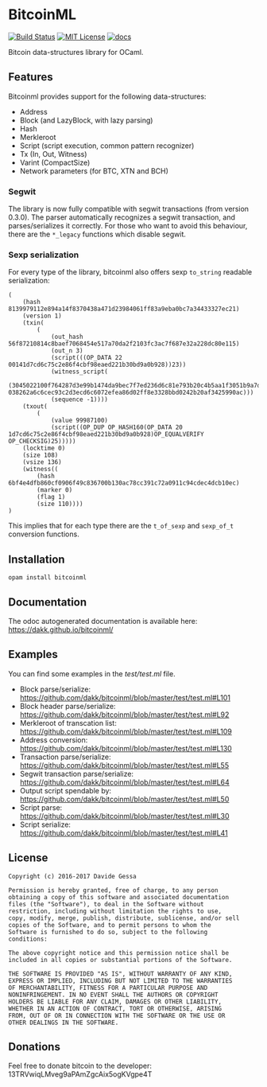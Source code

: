 # BitcoinML

[![Build Status](https://travis-ci.org/dakk/bitcoinml.svg)](https://travis-ci.org/dakk/bitcoinml)
[![MIT License](http://img.shields.io/badge/license-MIT-blue.svg)](https://github.com/dakk/bitcoinml/blob/master/LICENSE)
[![docs](https://img.shields.io/badge/doc-online-blue.svg)](https://dakk.github.io/bitcoinml/bitcoinml/Bitcoinml/index.html)

Bitcoin data-structures library for OCaml.

## Features

Bitcoinml provides support for the following data-structures:
- Address
- Block (and LazyBlock, with lazy parsing)
- Hash
- Merkleroot
- Script (script execution, common pattern recognizer)
- Tx (In, Out, Witness)
- Varint (CompactSize)
- Network parameters (for BTC, XTN and BCH)

### Segwit
The library is now fully compatible with segwit transactions (from version 0.3.0). The parser automatically recognizes
a segwit transaction, and parses/serializes it correctly. For those who want to avoid this behaviour, there are the
`*_legacy` functions which disable segwit.

### Sexp serialization
For every type of the library, bitcoinml also offers sexp `to_string` readable serialization:

```sexp
(
    (hash 8139979112e894a14f8370438a471d23984061ff83a9eba0bc7a34433327ec21)
    (version 1)
    (txin(
        (
            (out_hash 56f87210814c8baef7068454e517a70da2f2103fc3ac7f687e32a228dc80e115)
            (out_n 3)
            (script(((OP_DATA 22 00141d7cd6c75c2e86f4cbf98eaed221b30bd9a0b928))23))
            (witness_script(            
                (3045022100f764287d3e99b1474da9bec7f7ed236d6c81e793b20c4b5aa1f3051b9a7daa63022016a198031d5554dbb855bdbe8534776a4be6958bd8d530dc001c32b828f6f0ab01 038262a6c6cec93c2d3ecd6c6072efea86d02ff8e3328bbd0242b20af3425990ac)))
            (sequence -1))))
    (txout(
        (
            (value 99987100)
            (script((OP_DUP OP_HASH160(OP_DATA 20 1d7cd6c75c2e86f4cbf98eaed221b30bd9a0b928)OP_EQUALVERIFY OP_CHECKSIG)25)))))
    (locktime 0)
    (size 108)
    (vsize 136)
    (witness((
        (hash 6bf4e4dfb860cf0906f49c836700b130ac78cc391c72a0911c94cdec4dcb10ec)
        (marker 0)
        (flag 1)
        (size 110))))
)
```

This implies that for each type there are the ```t_of_sexp``` and ```sexp_of_t``` conversion functions.


## Installation

```opam install bitcoinml```


## Documentation

The odoc autogenerated documentation is available here: https://dakk.github.io/bitcoinml/


## Examples

You can find some examples in the _test/test.ml_ file.

- Block parse/serialize: https://github.com/dakk/bitcoinml/blob/master/test/test.ml#L101
- Block header parse/serialize: https://github.com/dakk/bitcoinml/blob/master/test/test.ml#L92
- Merkleroot of transcation list: https://github.com/dakk/bitcoinml/blob/master/test/test.ml#L109
- Address conversion: https://github.com/dakk/bitcoinml/blob/master/test/test.ml#L130
- Transaction parse/serialize: https://github.com/dakk/bitcoinml/blob/master/test/test.ml#L55
- Segwit transaction parse/serialize: https://github.com/dakk/bitcoinml/blob/master/test/test.ml#L64
- Output script spendable by: https://github.com/dakk/bitcoinml/blob/master/test/test.ml#L50
- Script parse: https://github.com/dakk/bitcoinml/blob/master/test/test.ml#L30
- Script serialize: https://github.com/dakk/bitcoinml/blob/master/test/test.ml#L41


## License

```
Copyright (c) 2016-2017 Davide Gessa

Permission is hereby granted, free of charge, to any person
obtaining a copy of this software and associated documentation
files (the "Software"), to deal in the Software without
restriction, including without limitation the rights to use,
copy, modify, merge, publish, distribute, sublicense, and/or sell
copies of the Software, and to permit persons to whom the
Software is furnished to do so, subject to the following
conditions:

The above copyright notice and this permission notice shall be
included in all copies or substantial portions of the Software.

THE SOFTWARE IS PROVIDED "AS IS", WITHOUT WARRANTY OF ANY KIND,
EXPRESS OR IMPLIED, INCLUDING BUT NOT LIMITED TO THE WARRANTIES
OF MERCHANTABILITY, FITNESS FOR A PARTICULAR PURPOSE AND
NONINFRINGEMENT. IN NO EVENT SHALL THE AUTHORS OR COPYRIGHT
HOLDERS BE LIABLE FOR ANY CLAIM, DAMAGES OR OTHER LIABILITY,
WHETHER IN AN ACTION OF CONTRACT, TORT OR OTHERWISE, ARISING
FROM, OUT OF OR IN CONNECTION WITH THE SOFTWARE OR THE USE OR
OTHER DEALINGS IN THE SOFTWARE.
```


## Donations

Feel free to donate bitcoin to the developer: 13TRVwiqLMveg9aPAmZgcAix5ogKVgpe4T
